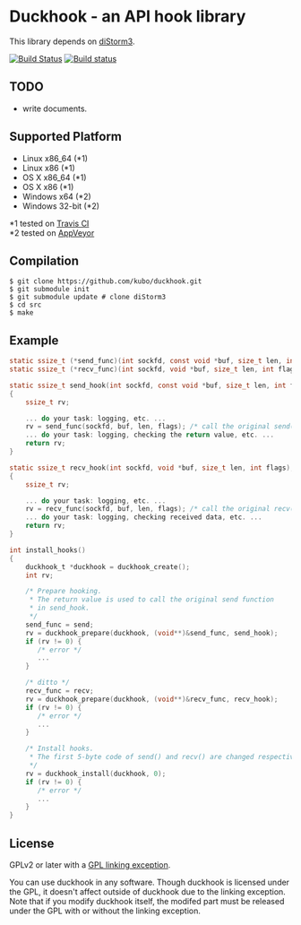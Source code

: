 Duckhook - an API hook library
==============================

This library depends on [diStorm3][].

[![Build Status](https://travis-ci.org/kubo/duckhook.svg?branch=master)](https://travis-ci.org/kubo/duckhook) [![Build status](https://ci.appveyor.com/api/projects/status/aqn59yiyy0vst5kg/branch/master?svg=true)](https://ci.appveyor.com/project/kubo/duckhook/branch/master)

TODO
----

* write documents.

Supported Platform
-----------------

* Linux x86_64 (*1)
* Linux x86 (*1)
* OS X x86_64 (*1)
* OS X x86 (*1)
* Windows x64 (*2)
* Windows 32-bit (*2)

*1 tested on [Travis CI](https://travis-ci.org/kubo/duckhook)  
*2 tested on [AppVeyor](https://ci.appveyor.com/project/kubo/duckhook/branch/master)

Compilation
-----------

```shell
$ git clone https://github.com/kubo/duckhook.git
$ git submodule init
$ git submodule update # clone diStorm3
$ cd src
$ make
```

Example
-------

```c
static ssize_t (*send_func)(int sockfd, const void *buf, size_t len, int flags);
static ssize_t (*recv_func)(int sockfd, void *buf, size_t len, int flags);

static ssize_t send_hook(int sockfd, const void *buf, size_t len, int flags);
{
    ssize_t rv;

    ... do your task: logging, etc. ...
    rv = send_func(sockfd, buf, len, flags); /* call the original send(). */
    ... do your task: logging, checking the return value, etc. ...
    return rv;
}

static ssize_t recv_hook(int sockfd, void *buf, size_t len, int flags);
{
    ssize_t rv;

    ... do your task: logging, etc. ...
    rv = recv_func(sockfd, buf, len, flags); /* call the original recv(). */
    ... do your task: logging, checking received data, etc. ...
    return rv;
}

int install_hooks()
{
    duckhook_t *duckhook = duckhook_create();
    int rv;

    /* Prepare hooking.
     * The return value is used to call the original send function
     * in send_hook.
     */
    send_func = send;
    rv = duckhook_prepare(duckhook, (void**)&send_func, send_hook);
    if (rv != 0) {
       /* error */
       ...
    }

    /* ditto */
    recv_func = recv;
    rv = duckhook_prepare(duckhook, (void**)&recv_func, recv_hook);
    if (rv != 0) {
       /* error */
       ...
    }

    /* Install hooks.
     * The first 5-byte code of send() and recv() are changed respectively.
     */
    rv = duckhook_install(duckhook, 0);
    if (rv != 0) {
       /* error */
       ...
    }
}

```

License
-------

GPLv2 or later with a [GPL linking exception][].

You can use duckhook in any software. Though duckhook is licensed under
the GPL, it doesn't affect outside of duckhook due to the linking exception.
Note that if you modify duckhook itself, the modifed part must be released
under the GPL with or without the linking exception.

[GPL linking exception]: https://en.wikipedia.org/wiki/GPL_linking_exception
[diStorm3]: https://github.com/gdabah/distorm/
